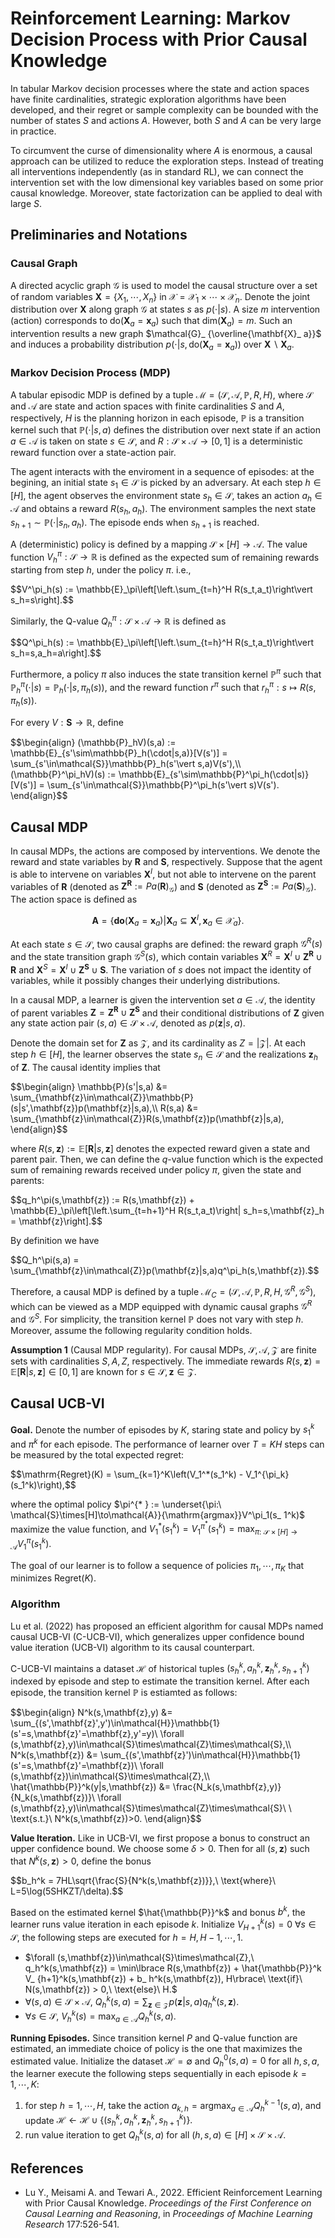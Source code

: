 # Reinforcement Learning: Markov Decision Process with Prior Causal Knowledge
In tabular Markov decision processes where the state and action spaces have finite cardinalities, strategic exploration algorithms have been developed, and their regret or sample complexity can be bounded with the number of states $S$ and actions $A.$ However, both $S$ and $A$ can be very large in practice.

To circumvent the curse of dimensionality where $A$ is enormous, a causal approach can be utilized to reduce the exploration steps. Instead of treating all interventions independently (as in standard RL), we can connect the intervention set with the low dimensional key variables based on some prior causal knowledge. Moreover, state factorization can be applied to deal with large $S.$

## Preliminaries and Notations
### Causal Graph
A directed acyclic graph $\mathcal{G}$ is used to model the causal structure over a set of random variables $\mathbf{X}=\lbrace X_1,\cdots,X_n\rbrace$ in $\boldsymbol{\mathcal{X}}=\mathcal{X}_ 1\times\cdots\times\mathcal{X}_ n.$ Denote the joint distribution over $\mathbf{X}$ along graph $\mathcal{G}$ at states $s$ as $p(\cdot\vert s).$ A size $m$ intervention (action) corresponds to $\mathrm{do}(\mathbf{X}_ a=\mathbf{x}_ a)$ such that $\mathrm{dim}(\mathbf{X}_ a)=m.$ Such an intervention results a new graph $\mathcal{G}_ {\overline{\mathbf{X}_ a}}$ and induces a probability distribution $p(\cdot\vert s,\mathrm{do}(\mathbf{X}_ a=\mathbf{x}_ a))$ over $\mathbf{X}\backslash\mathbf{X}_ a.$

### Markov Decision Process (MDP)
A tabular episodic MDP is defined by a tuple $\mathcal{M}=(\mathcal{S},\mathcal{A},\mathbb{P},R,H),$ where $\mathcal{S}$ and $\mathcal{A}$ are state and action spaces with finite cardinalities $S$ and $A,$ respectively, $H$ is the planning horizon in each episode, $\mathbb{P}$ is a transition kernel such that $\mathbb{P}(\cdot\vert s,a)$ defines the distribution over next state if an action $a\in\mathcal{A}$ is taken on state $s\in\mathcal{S},$ and $R:\mathcal{S}\times\mathcal{A}\to [0,1]$ is a deterministic reward function over a state-action pair.

The agent interacts with the enviroment in a sequence of episodes: at the begining, an initial state $s_1\in\mathcal{S}$ is picked by an adversary. At each step $h\in[H],$ the agent observes the environment state $s_h\in\mathcal{S},$ takes an action $a_h\in\mathcal{A}$ and obtains a reward $R(s_h,a_h).$ The environment samples the next state $s_{h+1}\sim\mathbb{P}(\cdot\vert s_n,a_h).$ The episode ends when $s_{h+1}$ is reached.

A (deterministic) policy is defined by a mapping $\mathcal{S}\times[H]\to\mathcal{A}.$ The value function $V^{\pi}_h:\mathcal{S}\to\mathbb{R}$ is defined as the expected sum of remaining rewards starting from step $h,$ under the policy $\pi.$ i.e.,
<p>
  $$V^\pi_h(s) := \mathbb{E}_\pi\left[\left.\sum_{t=h}^H R(s_t,a_t)\right\vert s_h=s\right].$$
</p>

Similarly, the Q-value $Q_h^\pi:\mathcal{S}\times\mathcal{A}\to\mathbb{R}$ is defined as
<p>
  $$Q^\pi_h(s) := \mathbb{E}_\pi\left[\left.\sum_{t=h}^H R(s_t,a_t)\right\vert s_h=s,a_h=a\right].$$
</p>

Furthermore, a policy $\pi$ also induces the state transition kernel $\mathbb{P}^\pi$ such that $\mathbb{P}^\pi_ h(\cdot\vert s) = \mathbb{P}_ h(\cdot\vert s,\pi_ h(s)),$ and the reward function $r^\pi$ such that $r^\pi_ h: s \mapsto R(s,\pi_h(s)).$ 

For every $V:\mathbf{S}\to\mathbb{R},$ define
<p>
  $$\begin{align}
  (\mathbb{P}_hV)(s,a) := \mathbb{E}_{s'\sim\mathbb{P}_h(\cdot|s,a)}[V(s')] = \sum_{s'\in\mathcal{S}}\mathbb{P}_h(s'\vert s,a)V(s'),\\
  (\mathbb{P}^\pi_hV)(s) := \mathbb{E}_{s'\sim\mathbb{P}^\pi_h(\cdot|s)}[V(s')] = \sum_{s'\in\mathcal{S}}\mathbb{P}^\pi_h(s'\vert s)V(s').
  \end{align}$$
</p>

## Causal MDP
In causal MDPs, the actions are composed by interventions. We denote the reward and state variables by $\mathbf{R}$ and $\mathbf{S},$ respectively. Suppose that the agent is able to intervene on variables $\mathbf{X}^I,$ but not able to intervene on the parent variables of $\mathbf{R}$ (denoted as $\mathbf{Z}^\mathbf{R}:=Pa(\mathbf{R})_ \mathcal{G}$) and $\mathbf{S}$ (denoted as $\mathbf{Z}^\mathbf{S}:=Pa(\mathbf{S})_ \mathcal{G}$). The action space is defined as

$$\mathbf{A} = \lbrace\mathbf{do}(\mathbf{X}_a=\mathbf{x}_a)\vert \mathbf{X}_a\subseteq\mathbf{X}^I,\mathbf{x}_a\in\mathcal{X}_a\rbrace.$$

At each state $s\in\mathcal{S},$ two causal graphs are defined: the reward graph $\mathcal{G}^R(s)$ and the state transition graph $\mathcal{G}^S(s),$ which contain variables $\mathbf{X}^R = \mathbf{X}^I\cup\mathbf{Z}^\mathbf{R}\cup\mathbf{R}$ and $\mathbf{X}^S = \mathbf{X}^I\cup\mathbf{Z}^\mathbf{S}\cup\mathbf{S}.$ The variation of $s$ does not impact the identity of variables, while it possibly changes their underlying distributions.

In a causal MDP, a learner is given the intervention set $a\in\mathcal{A},$ the identity of parent variables $\mathbf{Z}=\mathbf{Z}^\mathbf{R}\cup\mathbf{Z}^\mathbf{S}$ and their conditional distributions of $\mathbf{Z}$ given any state action pair $(s,a)\in\mathcal{S}\times\mathcal{A},$ denoted as $p(\mathbf{z}\vert s,a).$

Denote the domain set for $\mathbf{Z}$ as $\mathcal{Z},$ and its cardinality as $Z=\vert\mathcal{Z}\vert.$ At each step $h\in[H],$ the learner observes the state $s_n\in\mathcal{S}$ and the realizations $\mathbf{z}_h$ of $\mathbf{Z}.$ The causal identity implies that
<p>
  $$\begin{align}
  \mathbb{P}(s'|s,a) &= \sum_{\mathbf{z}\in\mathcal{Z}}\mathbb{P}(s|s',\mathbf{z})p(\mathbf{z}|s,a),\\
  R(s,a) &= \sum_{\mathbf{z}\in\mathcal{Z}}R(s,\mathbf{z})p(\mathbf{z}|s,a),
  \end{align}$$
</p>

where $R(s,\mathbf{z}):=\mathbb{E}[\mathbf{R}\vert s,\mathbf{z}]$ denotes the expected reward given a state and parent pair. Then, we can define the $q$-value function which is the expected sum of remaining rewards received under policy $\pi,$ given the state and parents:
<p>
  $$q_h^\pi(s,\mathbf{z}) := R(s,\mathbf{z}) + \mathbb{E}_\pi\left[\left.\sum_{t=h+1}^H R(s_t,a_t)\right| s_h=s,\mathbf{z}_h = \mathbf{z}\right].$$
</p>

By definition we have
<p>
  $$Q_h^\pi(s,a) = \sum_{\mathbf{z}\in\mathcal{Z}}p(\mathbf{z}|s,a)q^\pi_h(s,\mathbf{z}).$$
</p>

Therefore, a causal MDP is defined by a tuple $\mathcal{M}_C = (\mathcal{S},\mathcal{A},\mathbb{P},R,H,\mathcal{G}^R,\mathcal{G}^S),$ which can be viewed as a MDP equipped with dynamic causal graphs $\mathcal{G}^R$ and $\mathcal{G}^S.$ For simplicity, the transition kernel $\mathbb{P}$ does not vary with step $h.$  Moreover, assume the following regularity condition holds.

**Assumption 1** (Causal MDP regularity). For causal MDPs, $\mathcal{S},\mathcal{A},\mathcal{Z}$ are finite sets with cardinalities $S,A,Z,$ respectively. The immediate rewards $R(s,\mathbf{z})=\mathbb{E}[\mathbf{R}\vert s,\mathbf{z}] \in [0,1]$ are known for $s\in\mathcal{S},\mathbf{z}\in\mathcal{Z}.$

## Causal UCB-VI
**Goal.** Denote the number of episodes by $K,$ staring state and policy by $s_1^k$ and $\pi^k$ for each episode. The performance of learner over $T=KH$ steps can be measured by the total expected regret:
<p>
  $$\mathrm{Regret}(K) = \sum_{k=1}^K\left(V_1^*(s_1^k) - V_1^{\pi_k}(s_1^k)\right),$$
</p>

where the optimal policy $\pi^{* } := \underset{\pi:\ \mathcal{S}\times[H]\to\mathcal{A}}{\mathrm{argmax}}V^\pi_1(s_ 1^k)$ maximize the value function, and $V^{* }_ 1(s_ 1^k) = V^{\pi^{* }}_ 1(s_ 1^k) = {\max}_ {\pi:\ \mathcal{S}\times[H]\to\mathcal{A}}V^\pi_1(s_1^k).$

The goal of our learner is to follow a sequence of policies $\pi_1,\cdots,\pi_K$ that minimizes $\mathrm{Regret}(K).$

### Algorithm
Lu et al. (2022) has proposed an efficient algorithm for causal MDPs named causal UCB-VI (C-UCB-VI), which generalizes upper confidence bound value iteration (UCB-VI) algorithm to its causal counterpart.

C-UCB-VI maintains a dataset $\mathcal{H}$ of historical tuples $(s_ h^k,a_ h^k,\mathbf{z}_ h^k, s_ {h+1}^k)$ indexed by episode and step to estimate the transition kernel. After each episode, the transition kernel $\mathbb{P}$ is estiamted as follows:
<p>
  $$\begin{align}
  N^k(s,\mathbf{z},y) &= \sum_{(s',\mathbf{z}',y')\in\mathcal{H}}\mathbb{1}(s'=s,\mathbf{z}'=\mathbf{z},y'=y)\ \forall (s,\mathbf{z},y)\in\mathcal{S}\times\mathcal{Z}\times\mathcal{S},\\
  N^k(s,\mathbf{z}) &= \sum_{(s',\mathbf{z}')\in\mathcal{H}}\mathbb{1}(s'=s,\mathbf{z}'=\mathbf{z})\ \forall (s,\mathbf{z})\in\mathcal{S}\times\mathcal{Z},\\
  \hat{\mathbb{P}}^k(y|s,\mathbf{z}) &= \frac{N_k(s,\mathbf{z},y)}{N_k(s,\mathbf{z})}\ \forall (s,\mathbf{z},y)\in\mathcal{S}\times\mathcal{Z}\times\mathcal{S}\ \ \text{s.t.}\ N^k(s,\mathbf{z})>0.
  \end{align}$$
</p>

**Value Iteration.** Like in UCB-VI, we first propose a bonus to construct an upper confidence bound. We choose some $\delta >0.$ Then for all $(s,\mathbf{z})$ such that $N^k(s,\mathbf{z})>0,$ define the bonus
<p>
  $$b_h^k = 7HL\sqrt{\frac{S}{N^k(s,\mathbf{z})}},\ \text{where}\ L=5\log(5SHKZT/\delta).$$
</p>

Based on the estimated kernel $\hat{\mathbb{P}}^k$ and bonus $b^k,$ the learner runs value iteration in each episode $k.$ Initialize $V_ {H+1}^k(s) = 0\ \forall s\in\mathcal{S},$ the following steps are executed for $h=H,H-1,\cdots,1.$
+ $\forall (s,\mathbf{z})\in\mathcal{S}\times\mathcal{Z},\ q_h^k(s,\mathbf{z}) = \min\lbrace R(s,\mathbf{z}) + \hat{\mathbb{P}}^k V_ {h+1}^k(s,\mathbf{z}) + b_ h^k(s,\mathbf{z}), H\rbrace\ \text{if}\ N(s,\mathbf{z}) > 0,\ \text{else}\ H.$
+ $\forall (s,a)\in\mathcal{S}\times\mathcal{A},\ Q_ h^k(s,a) = \sum_{\mathbf{z}\in\mathcal{Z}} p(\mathbf{z}\vert s,a)q_ h^k(s,\mathbf{z}).$
+ $\forall s\in\mathcal{S},\ V_ h^k(s) = \max_{a\in\mathcal{A}} Q_ h^k(s,a).$

**Running Episodes.** Since transition kernel $P$ and Q-value function are estimated, an immediate choice of policy is the one that maximizes the estimated value. Initialize the dataset $\mathcal{H}=\emptyset$ and $Q^0_ h(s,a)=0$ for all $h,s,a,$ the learner execute the following steps sequentially in each episode $k=1,\cdots,K$:
1. for step $h=1,\cdots,H,$ take the action $a_{k,h} = \mathrm{argmax}_ {a\in\mathcal{A}}Q_ h^{k-1}(s,a),$ and update $\mathcal{H}\gets\mathcal{H}\cup\lbrace(s_ h^k,a_ h^k,\mathbf{z}_ h^k,s_ {h+1}^k)\rbrace.$
2. run value iteration to get $Q_ h^k(s,a)$ for all $(h,s,a)\in[H]\times\mathcal{S}\times\mathcal{A}.$

## References
+ Lu Y., Meisami A. and Tewari A., 2022. Efficient Reinforcement Learning with Prior Causal Knowledge. *Proceedings of the First Conference on Causal Learning and Reasoning*, in *Proceedings of Machine Learning Research* 177:526-541.

